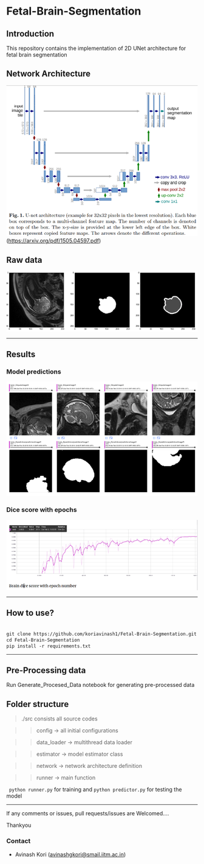 # Fetal-Brain-Segmentation

## Introduction

This repository contains the implementation of 2D UNet architecture for fetal brain segmentation

## Network Architecture

![pipeline](./images/network.png)
(https://arxiv.org/pdf/1505.04597.pdf)

## Raw data

![data](./images/data.png)

<hr>

## Results

### Model predictions

![prediction](./images/model_predictions.png)


### Dice score with epochs

![dice](./images/dice_score.png)

<hr>

## How to use?

~~~~

git clone https://github.com/koriavinash1/Fetal-Brain-Segmentation.git
cd Fetal-Brain-Segmentation
pip install -r requirements.txt

~~~~

<hr>

## Pre-Processing data

Run Generate_Procesed_Data notebook for generating pre-processed data


## Folder structure

> ./src consists all source codes


> > config -> all initial configurations

> > data_loader -> multithread data loader

> > estimator -> model estimator class

> > network -> network architecture definition

> > runner -> main function


``` python runner.py``` for training  and ```python predictor.py``` for testing the model 

<hr>

If any comments or issues, pull requests/issues are Welcomed....

Thankyou


### Contact 

* Avinash Kori (avinashgkori@smail.iitm.ac.in)

